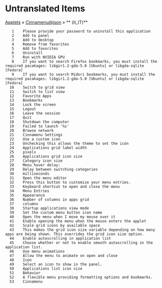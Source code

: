 # Untranslated Items
[Applets](../../../README.md) &#187; [Cinnamenu@json](../README.md) &#187; ** (it_IT)**

       1	Please provide your password to uninstall this application
       2	Add to panel
       3	Add to desktop
       4	Remove from favorites
       5	Add to favorites
       6	Uninstall
       7	Run with NVIDIA GPU
       8	If you want to search Firefox bookmarks, you must install the required pacakages: libgir1.2-gda-5.0 [Ubuntu] or libgda-sqlite [Fedora]
       9	If you want to search Midori bookmarks, you must install the required pacakages: libgir1.2-gda-5.0 [Ubuntu] or libgda-sqlite [Fedora]
      10	Switch to grid view
      11	Switch to list view
      12	Favorite Apps
      13	Bookmarks
      14	Lock the screen
      15	Logout
      16	Leave the session
      17	Quit
      18	Shutdown the computer
      19	Failed to launch '%s'
      20	Browse network
      21	Cinnamenu Settings
      22	Use a custom icon
      23	Unchecking this allows the theme to set the icon
      24	Applications grid label width
      25	pixels
      26	Applications grid icon size
      27	Category icon size
      28	Menu hover delay:
      29	Delay between switching categories
      30	milliseconds
      31	Open the menu editor
      32	Press this button to customize your menu entries.
      33	Keyboard shortcut to open and close the menu
      34	Menu Entries
      35	Appearance
      36	Number of columns in apps grid
      37	columns
      38	Startup applications view mode
      39	Set the custom menu button icon name
      40	Open the menu when I move my mouse over it
      41	Enable opening the menu when the mouse enters the applet
      42	Scale grid icons by available space
      43	This makes the grid icon size variable depending on how many apps are being shown. This overrides the grid icon size option.
      44	Enable autoscrolling in application list
      45	Choose whether or not to enable smooth autoscrolling in the application list.
      46	Use menu animations
      47	Allow the menu to animate on open and close
      48	Icon
      49	Select an icon to show in the panel.
      50	Applications list icon size
      51	Behavior
      52	A flexible menu providing formatting options and bookmarks.
      53	Cinnamenu
